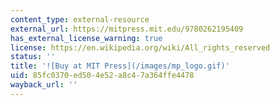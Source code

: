 ```yaml
---
content_type: external-resource
external_url: https://mitpress.mit.edu/9780262195409
has_external_license_warning: true
license: https://en.wikipedia.org/wiki/All_rights_reserved
status: ''
title: '![Buy at MIT Press](/images/mp_logo.gif)'
uid: 85fc0370-ed50-4e52-a8c4-7a364ffe4478
wayback_url: ''
---
```

